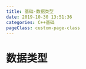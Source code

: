 ```yaml
---
title: 基础·数据类型
date: 2019-10-30 13:51:36
categories: C++基础
pageClass: custom-page-class
---
```

# 数据类型